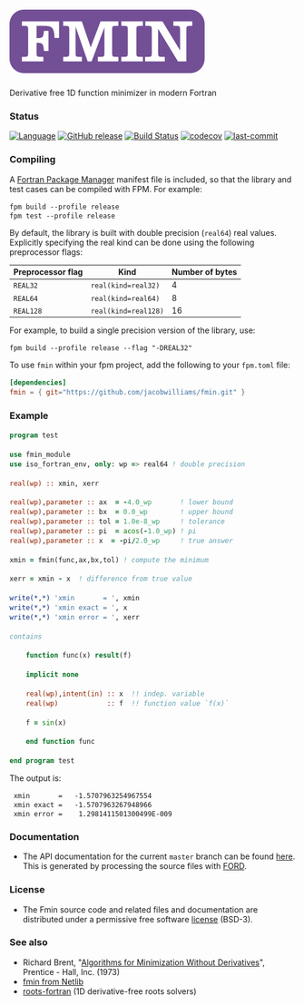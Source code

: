 ![stl-fortran](media/logo.png)
============

Derivative free 1D function minimizer in modern Fortran

### Status

[![Language](https://img.shields.io/badge/-Fortran-734f96?logo=fortran&logoColor=white)](https://github.com/topics/fortran)
[![GitHub release](https://img.shields.io/github/release/jacobwilliams/fmin.svg)](https://github.com/jacobwilliams/fmin/releases/latest)
[![Build Status](https://github.com/jacobwilliams/fmin/actions/workflows/CI.yml/badge.svg)](https://github.com/jacobwilliams/fmin/actions)
[![codecov](https://codecov.io/gh/jacobwilliams/fmin/branch/master/graph/badge.svg)](https://codecov.io/gh/jacobwilliams/fmin)
[![last-commit](https://img.shields.io/github/last-commit/jacobwilliams/fmin)](https://github.com/jacobwilliams/fmin/commits/master)

### Compiling

A [Fortran Package Manager](https://github.com/fortran-lang/fpm) manifest file is included, so that the library and test cases can be compiled with FPM. For example:

```
fpm build --profile release
fpm test --profile release
```

By default, the library is built with double precision (`real64`) real values. Explicitly specifying the real kind can be done using the following preprocessor flags:

Preprocessor flag | Kind  | Number of bytes
----------------- | ----- | ---------------
`REAL32`  | `real(kind=real32)`  | 4
`REAL64`  | `real(kind=real64)`  | 8
`REAL128` | `real(kind=real128)` | 16

For example, to build a single precision version of the library, use:

```
fpm build --profile release --flag "-DREAL32"
```

To use `fmin` within your fpm project, add the following to your `fpm.toml` file:
```toml
[dependencies]
fmin = { git="https://github.com/jacobwilliams/fmin.git" }
```

### Example

```fortran
program test

use fmin_module
use iso_fortran_env, only: wp => real64 ! double precision

real(wp) :: xmin, xerr

real(wp),parameter :: ax  = -4.0_wp       ! lower bound
real(wp),parameter :: bx  = 0.0_wp        ! upper bound
real(wp),parameter :: tol = 1.0e-8_wp     ! tolerance
real(wp),parameter :: pi  = acos(-1.0_wp) ! pi
real(wp),parameter :: x  = -pi/2.0_wp     ! true answer

xmin = fmin(func,ax,bx,tol) ! compute the minimum

xerr = xmin - x  ! difference from true value

write(*,*) 'xmin       = ', xmin
write(*,*) 'xmin exact = ', x
write(*,*) 'xmin error = ', xerr

contains

    function func(x) result(f)

    implicit none

    real(wp),intent(in) :: x  !! indep. variable
    real(wp)            :: f  !! function value `f(x)`

    f = sin(x)

    end function func

end program test
```

The output is:

```text
 xmin       =   -1.5707963254967554
 xmin exact =   -1.5707963267948966
 xmin error =    1.2981411501300499E-009
```

### Documentation

 * The API documentation for the current ```master``` branch can be found [here](https://jacobwilliams.github.io/fmin/).  This is generated by processing the source files with [FORD](https://github.com/Fortran-FOSS-Programmers/ford).

### License

 * The Fmin source code and related files and documentation are distributed under a permissive free software [license](https://github.com/jacobwilliams/fmin/blob/master/LICENSE) (BSD-3).

### See also

  * Richard Brent, "[Algorithms for Minimization Without Derivatives](https://maths-people.anu.edu.au/~brent/pub/pub011.html)",
    Prentice - Hall, Inc. (1973)
  * [fmin from Netlib](http://www.netlib.org/fmm/fmin.f)
  * [roots-fortran](https://github.com/jacobwilliams/roots-fortran) (1D derivative-free roots solvers)
